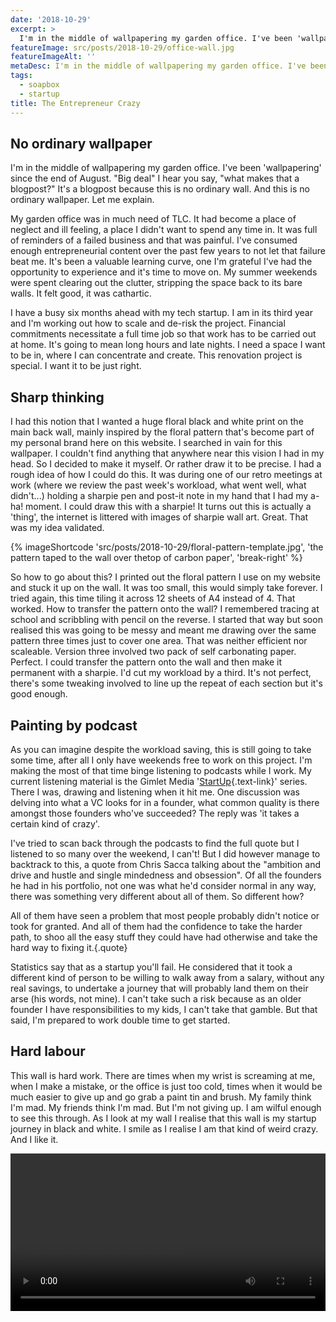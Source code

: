 ```yaml
---
date: '2018-10-29'
excerpt: >
  I'm in the middle of wallpapering my garden office. I've been 'wallpapering' since the end of August. "Big deal" I hear you say, "what makes that a blogpost?" It's a blogpost because this is no ordinary wall. And this is no ordinary wallpaper. Let me explain.
featureImage: src/posts/2018-10-29/office-wall.jpg
featureImageAlt: ''
metaDesc: I'm in the middle of wallpapering my garden office. I've been 'wallpapering' since the end of August. "Big deal" I hear you say, "what makes that a blogpost?" It's a blogpost because this is no ordinary wall. And this is no ordinary wallpaper.
tags:
  - soapbox
  - startup
title: The Entrepreneur Crazy
---
```


## No ordinary wallpaper

I'm in the middle of wallpapering my garden office. I've been 'wallpapering' since the end of August. "Big deal" I hear you say, "what makes that a blogpost?" It's a blogpost because this is no ordinary wall. And this is no ordinary wallpaper. Let me explain.

My garden office was in much need of TLC. It had become a place of neglect and ill feeling, a place I didn't want to spend any time in. It was full of reminders of a failed business and that was painful. I've consumed enough entrepreneurial content over the past few years to not let that failure beat me. It's been a valuable learning curve, one I'm grateful I've had the opportunity to experience and it's time to move on. My summer weekends were spent clearing out the clutter, stripping the space back to its bare walls. It felt good, it was cathartic.

I have a busy six months ahead with my tech startup. I am in its third year and I'm working out how to scale and de-risk the project. Financial commitments necessitate a full time job so that work has to be carried out at home. It's going to mean long hours and late nights. I need a space I want to be in, where I can concentrate and create. This renovation project is special. I want it to be just right.

## Sharp thinking

I had this notion that I wanted a huge floral black and white print on the main back wall, mainly inspired by the floral pattern that's become part of my personal brand here on this website. I searched in vain for this wallpaper. I couldn't find anything that anywhere near this vision I had in my head. So I decided to make it myself. Or rather draw it to be precise. I had a rough idea of how I could do this. It was during one of our retro meetings at work (where we review the past week's workload, what went well, what didn't...) holding a sharpie pen and post-it note in my hand that I had my a-ha! moment. I could draw this with a sharpie! It turns out this is actually a 'thing', the internet is littered with images of sharpie wall art. Great. That was my idea validated.


{% imageShortcode 'src/posts/2018-10-29/floral-pattern-template.jpg', 'the pattern taped to the wall over thetop of carbon paper', 'break-right' %}

So how to go about this? I printed out the floral pattern I use on my website and stuck it up on the wall. It was too small, this would simply take forever. I tried again, this time tiling it across 12 sheets of A4 instead of 4. That worked. How to transfer the pattern onto the wall? I remembered tracing at school and scribbling with pencil on the reverse. I started that way but soon realised this was going to be messy and meant me drawing over the same pattern three times just to cover one area. That was neither efficient nor scaleable. Version three involved two pack of self carbonating paper. Perfect. I could transfer the pattern onto the wall and then make it permanent with a sharpie. I'd cut my workload by a third. It's not perfect, there's some tweaking involved to line up the repeat of each section but it's good enough.

## Painting by podcast

As you can imagine despite the workload saving, this is still going to take some time, after all I only have weekends free to work on this project. I'm making the most of that time binge listening to podcasts while I work. My current listening material is the Gimlet Media '[StartUp][1]{.text-link}' series. There I was, drawing and listening when it hit me. One discussion was delving into what a VC looks for in a founder, what common quality is there amongst those founders who've succeeded? The reply was 'it takes a certain kind of crazy'.

I've tried to scan back through the podcasts to find the full quote but I listened to so many over the weekend, I can't! But I did however manage to backtrack to this, a quote from Chris Sacca talking about the "ambition and drive and hustle and single mindedness and obsession". Of all the founders he had in his portfolio, not one was what he'd consider normal in any way, there was something very different about all of them. So different how?

All of them have seen a problem that most people probably didn't notice or took for granted. And all of them had the confidence to take the harder path, to shoo all the easy stuff they could have had otherwise and take the hard way to fixing it.{.quote}

Statistics say that as a startup you'll fail. He considered that it took a different kind of person to be willing to walk away from a salary, without any real savings, to undertake a journey that will probably land them on their arse (his words, not mine). I can't take such a risk because as an older founder I have responsibilities to my kids, I can't take that gamble. But that said, I'm prepared to work double time to get started.


## Hard labour

This wall is hard work. There are times when my wrist is screaming at me, when I make a mistake, or the office is just too cold, times when it would be much easier to give up and go grab a paint tin and brush. My family think I'm mad. My friends think I'm mad. But I'm not giving up. I am wilful enough to see this through. As I look at my wall I realise that this wall is my startup journey in black and white. I smile as I realise I am that kind of weird crazy. And I like it.

<div class='break-right'>
  <video id='video-2290-1' width='100%' preload='metadata' controls='controls'>
    <source type='video/mp4' src='../../images/static/IMG_6564.mp4?_=1' />
    <a href='../../images/static/IMG_6564.mp4'>../../images/static/IMG_6564.mp4</a>
  </video>
</div>

 [1]: https://www.gimletmedia.com/startup
